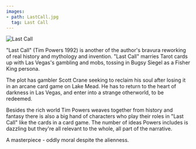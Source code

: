 ```yaml
---
images:
- path: LastCall.jpg
  tag: Last Call
---
```

![Last Call](LastCall.jpg)

"Last Call" (Tim Powers 1992) is another of the author's bravura reworking of real history and mythology and invention. "Last Call" marries Tarot cards up with Las Vegas's gambling and mobs, tossing in Bugsy Siegel as a Fisher King persona.

The plot has gambler Scott Crane seeking to reclaim his soul after losing it in an arcane card game on Lake Mead. He has to return to the heart of darkness in Las Vegas, and enter into a strange otherworld, to be redeemed.

Besides the rich world Tim Powers weaves together from history and fantasy there is also a big hand of characters who play their roles in "Last Call" like the cards in a card game. The number of ideas Powers includes is dazzling but they're all relevant to the whole, all part of the narrative.

A masterpiece - oddly moral despite the alienness.

